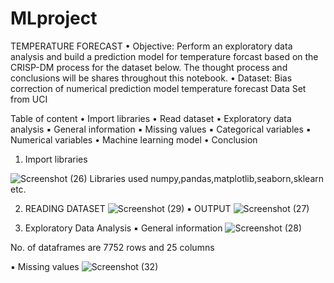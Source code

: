 # MLproject
TEMPERATURE FORECAST 
• Objective: Perform an exploratory data analysis and build 
a prediction model for temperature forcast based on the 
CRISP-DM process for the dataset below. The thought 
process and conclusions will be shares throughout this 
notebook.
• Dataset: Bias correction of numerical prediction 
model temperature forecast Data Set from UCI


Table of content
• Import libraries
• Read dataset
• Exploratory data analysis
▪ General information
▪ Missing values
▪ Categorical variables
▪ Numerical variables
• Machine learning model
• Conclusion

1) Import libraries

![Screenshot (26)](https://user-images.githubusercontent.com/114558841/194383496-4da0de83-9e18-477e-ae83-4b819fd7e087.png)
Libraries used numpy,pandas,matplotlib,seaborn,sklearn etc.

2. READING DATASET
![Screenshot (29)](https://user-images.githubusercontent.com/114558841/194384009-21c0810b-4703-4348-841d-93b33d258e5c.png)
▪ OUTPUT
![Screenshot (27)](https://user-images.githubusercontent.com/114558841/194384321-3f6db466-116b-469b-bc93-a7498abf6bd0.png)

3. Exploratory Data Analysis
▪ General information
![Screenshot (28)](https://user-images.githubusercontent.com/114558841/194384827-315ea874-40df-4588-a005-f29fa411e684.png)
 
 No. of dataframes are 7752 rows and 25 columns
 
 ▪ Missing values
 ![Screenshot (32)](https://user-images.githubusercontent.com/114558841/194385144-04dc38c0-1419-40f4-9258-2c7a76542eb2.png)
